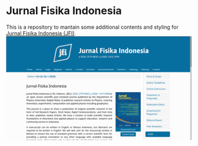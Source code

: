 # Jurnal Fisika Indonesia
This is a repository to mantain some additional contents and styling for [Jurnal Fisika Indonesia (JFI)](https://jurnal.ugm.ac.id/jfi/).
![jfi-screenshot](./Object/jfi-screenshot.png)
